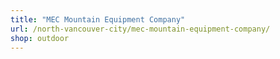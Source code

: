 ```yaml
---
title: "MEC Mountain Equipment Company"
url: /north-vancouver-city/mec-mountain-equipment-company/
shop: outdoor
---
```

